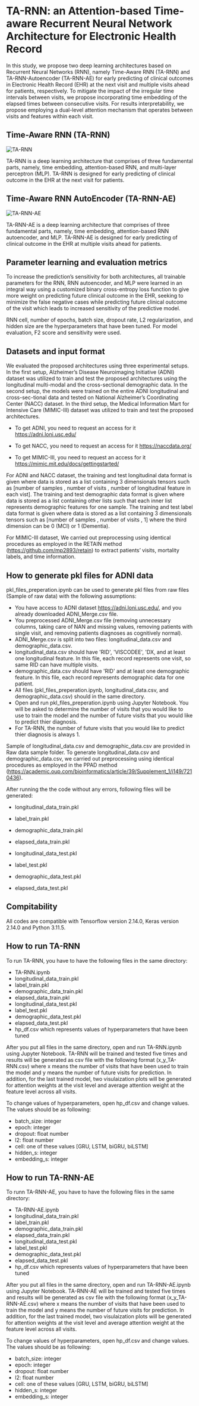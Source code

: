 # TA-RNN: an Attention-based Time-aware Recurrent Neural Network Architecture for Electronic Health Record
In this study, we propose two deep learning architectures based on Recurrent Neural Networks (RNN), namely Time-Aware RNN (TA-RNN) and TA-RNN-Autoencoder (TA-RNN-AE) for early predicting of clinical outcomes in Electronic Health Record (EHR) at the next visit and multiple visits ahead for patients, respectively. To mitigate the impact of the irregular time intervals between visits, we propose incorporating time embedding of the elapsed times between consecutive visits. For results interpretability, we propose employing a dual-level attention mechanism that operates between visits and features within each visit.

## Time-Aware RNN (TA-RNN)

![TA-RNN](https://github.com/bozdaglab/TA-RNN/blob/main/Figure1.png?raw=true)


TA-RNN is a deep learning architecture that comprises of three fundamental parts, namely, time embedding, attention-based RNN, and multi-layer perceptron (MLP). TA-RNN is designed for early predicting of clinical outcome in the EHR at the next visit for patients.

## Time-Aware RNN AutoEncoder (TA-RNN-AE)

![TA-RNN-AE](https://github.com/bozdaglab/TA-RNN/blob/main/Figure2.png?raw=true)

TA-RNN-AE is a deep learning architecture that comprises of three fundamental parts, namely, time embedding, attention-based RNN autoencoder, and MLP. TA-RNN-AE is designed for early predicting of clinical outcome in the EHR at multiple visits ahead for patients.

## Parameter learning and evaluation metrics

To increase the prediction’s sensitivity for both architectures, all trainable parameters for the RNN, RNN autoencoder, and MLP were learned in an integral way using a customized binary cross-entropy loss function to give more weight on predicting future clinical outcome in the EHR, seeking to minimize the false negative cases while predicting future clinical outcome of the visit which leads to increased sensitivity of the predictive model.
  
RNN cell, number of epochs, batch size, dropout rate, L2 regularization, and hidden size are the hyperparameters that have been tuned. For model evaluation, F2 score and sensitivity were used.

## Datasets and input format

We evaluated the proposed architectures using three experimental setups. In the first setup, Alzheimer’s Disease Neuroimaging Initiative (ADNI) dataset was utilized to train and test the proposed architectures using the longitudinal multi-modal and the cross-sectional demographic data. In the second setup, the models were trained on the entire ADNI longitudinal and cross-sec-tional data and tested on National Alzheimer’s Coordinating Center (NACC) dataset. In the third setup, the Medical Information Mart for Intensive Care (MIMIC-III) dataset was utilized to train and test the proposed architectures. 
  
 - To get ADNI, you need to request an access for it https://adni.loni.usc.edu/
  
 - To get NACC, you need to request an access for it https://naccdata.org/

 - To get MIMIC-III, you need to request an access for it https://mimic.mit.edu/docs/gettingstarted/
  
For ADNI and NACC dataset, the training and test longitudinal data format is given where data is stored as a list containing 3 dimensionals tensors such as [number of samples , number of visits , number of longitudinal feature in each vist]. The training and test demographic data format is given where data is stored as a list containing other lists such that each inner list represents demographic features for one sample. The training and test label data format is given where data is stored as a list containing 3 dimensionals tensors such as [number of samples , number of visits , 1] where the third dimension can be 0 (MCI) or 1 (Dementia).

For MIMIC-III dataset, We carried out preprocessing using identical procedures as employed in the RETAIN method (https://github.com/mp2893/retain) to extract patients’ visits, mortality labels, and time information.
  
 ## How to generate pkl files for ADNI data 
 
pkl_files_preperation.ipynb can be used to generate pkl files from raw files (Sample of raw data) with the following assumptions:
  - You have access to ADNI dataset https://adni.loni.usc.edu/, and you already downloaded ADNI_Merge.csv file.
  - You preprocessed ADNI_Merge.csv file (removing unnecessary columns, taking care of NAN and missing values, removing patients with single visit, and removing patients diagnoses as cognitively normal).
  - ADNI_Merge.csv is split into two files: longitudinal_data.csv and demographic_data.csv.
  - longitudinal_data.csv should have 'RID', 'VISCODEE', 'DX, and at least one longitudinal feature. In this file, each record represents one visit, so same RID can have multiple visits.
  - demographic_data.csv should have 'RID' and at least one demographic feature. In this file, each record represents demographic data for one patient.
  - All files (pkl_files_preperation.ipynb, longitudinal_data.csv, and demographic_data.csv) should in the same directory.
  - Open and run pkl_files_preperation.ipynb using Jupyter Notebook. You will be asked to determine the number of visits that you would like to use to train the model and the number of future visits that you would like to predict thier diagnosis.
  - For TA-RNN, the number of future visits that you would like to predict thier diagnosis is always 1.


Sample of longitudinal_data.csv and demographic_data.csv are provided in Raw data sample folder. To generate longitudinal_data.csv and demographic_data.csv, we carried out preprocessing using identical procedures as employed in the PPAD method (https://academic.oup.com/bioinformatics/article/39/Supplement_1/i149/7210436).

After running the the code without any errors, following files will be generated:
 - longitudinal_data_train.pkl

 - label_train.pkl 

 - demographic_data_train.pkl

 - elapsed_data_train.pkl

 - longitudinal_data_test.pkl

 - label_test.pkl

 - demographic_data_test.pkl

 - elapsed_data_test.pkl
 
 ## Compitability
 
 All codes are compatible with Tensorflow version 2.14.0, Keras version 2.14.0 and Python 3.11.5.
 
 ## How to run TA-RNN
 
 To run TA-RNN, you have to have the following files in the same directory:
 
  - TA-RNN.ipynb
  - longitudinal_data_train.pkl
  - label_train.pkl 
  - demographic_data_train.pkl
  - elapsed_data_train.pkl
  - longitudinal_data_test.pkl
  - label_test.pkl
  - demographic_data_test.pkl
  - elapsed_data_test.pkl
  - hp_df.csv which represents values of hyperparameters that have been tuned
 
After you put all files in the same directory, open and run TA-RNN.ipynb using Jupyter Notebook. TA-RNN will be trained and tested five times and results will be generated as csv file with the following format (x_y_TA-RNN.csv) where x means the number of visits that have been used to train the model and y means the number of future visits for prediction. In addition, for the last trained model, two visulaization plots will be generated for attention weights at the visit level and average attention weight at the feature level across all visits. 

To change values of hyperparameters, open hp_df.csv and change values. The values should be as following:
 - batch_size: integer
 - epoch: integer
 - dropout: float number
 - l2: float number 
 - cell: one of these values [GRU, LSTM, biGRU, biLSTM]
 - hidden_s: integer
 - embedding_s: integer
 

## How to run TA-RNN-AE
 
 To runn TA-RNN-AE, you have to have the following files in the same directory:
 
  - TA-RNN-AE.ipynb
  - longitudinal_data_train.pkl
  - label_train.pkl 
  - demographic_data_train.pkl
  - elapsed_data_train.pkl
  - longitudinal_data_test.pkl
  - label_test.pkl
  - demographic_data_test.pkl
  - elapsed_data_test.pkl
  - hp_df.csv which represents values of hyperparameters that have been tuned
 
After you put all files in the same directory, open and run TA-RNN-AE.ipynb using Jupyter Notebook. TA-RNN-AE will be trained and tested five times and results will be generated as csv file with the following format (x_y_TA-RNN-AE.csv) where x means the number of visits that have been used to train the model and y means the number of future visits for prediction. In addition, for the last trained model, two visulaization plots will be generated for attention weights at the visit level and average attention weight at the feature level across all visits.

To change values of hyperparameters, open hp_df.csv and change values. The values should be as following:
 - batch_size: integer
 - epoch: integer
 - dropout: float number
 - l2: float number 
 - cell: one of these values [GRU, LSTM, biGRU, biLSTM]
 - hidden_s: integer
 - embedding_s: integer
